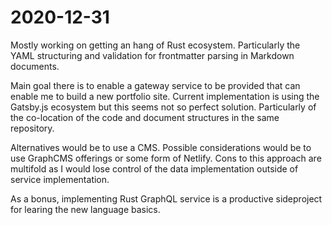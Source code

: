 # 2020-12-31

Mostly working on getting an hang of Rust ecosystem.
Particularly the YAML structuring and validation for frontmatter parsing in Markdown documents.

Main goal there is to enable a gateway service to be provided that can enable me to build a new portfolio site.
Current implementation is using the Gatsby.js ecosystem but this seems not so perfect solution.
Particularly of the co-location of the code and document structures in the same repository.

Alternatives would be to use a CMS.
Possible considerations would be to use GraphCMS offerings or some form of Netlify.
Cons to this approach are multifold as I would lose control of the data implementation outside of service implementation.

As a bonus, implementing Rust GraphQL service is a productive sideproject for learing the new language basics.
